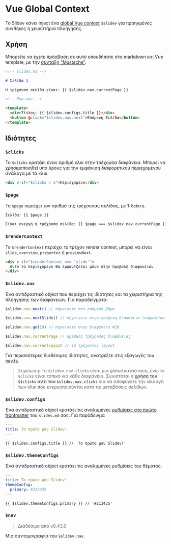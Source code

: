 # Vue Global Context

Το Slidev κάνει inject ένα [global Vue context](https://v3.vuejs.org/api/application-config.html#globalproperties) `$slidev` για προηγμένες συνθήκες ή χειριστήρια πλοήγησης.

## Χρήση

Μπορείτε να έχετε πρόσβαση σε αυτό οπουδήποτε στα markdown και Vue template, με την [σύνταξη "Mustache"](https://v3.vuejs.org/guide/template-syntax.html#interpolations).

```md
<!-- slides.md -->

# Σελίδα 1

Η τρέχουσα σελίδα είναι: {{ $slidev.nav.currentPage }}
```

```html
<!-- Foo.vue -->

<template>
  <div>Τίτλος: {{ $slidev.configs.title }}</div>
  <button @click="$slidev.nav.next">Επόμενη Σελίδα</button>
</template>
```

## Ιδιότητες

### `$clicks`

Το `$clicks` κρατάει έναν αριθμό κλικ στην τρέχουσα διαφάνεια. Μπορεί να χρησιμοποιηθεί υπό όρους για την εμφάνιση διαφορετικού περιεχομένου ανάλογα με τα κλικ.

```html
<div v-if="$clicks > 3">Περιεχόμενο</div>
```

### `$page`

Το `$page` περιέχει τον αριθμό της τρέχουσας σελίδας, με 1-δείκτη.

```md
Σελίδα: {{ $page }}

Είναι ενεργή η τρέχουσα σελίδα: {{ $page === $slidev.nav.currentPage }}
```

### `$renderContext`

Το `$renderContext` περιέχει το τρέχον render context, μπορεί να είναι `slide`, `overview`, `presenter` ή `previewNext`.

```md
<div v-if="$renderContext === 'slide'">
  Αυτό το περιεχόμενο θα εμφανίζεται μόνο στην προβολή διαφανειών
</div>
```

### `$slidev.nav`

Ένα αντιδραστικό object που περιέχει τις ιδιότητες και τα χειριστήρια της πλοήγησης των διαφανειών. Για παραδείγματα:

```js
$slidev.nav.next() // πήγαινετε στο επόμενο βήμα

$slidev.nav.nextSlide() // πήγαινετε στην επόμενη διαφάνεια (παραλείψετε ν-clicks)

$slidev.nav.go(10) // πήγαινετε στην διαφάνεια #10
```

```js
$slidev.nav.currentPage // αριθμός τρέχουσας διαφάνειας

$slidev.nav.currentLayout // id τρέχοντος layout
```

Για περισσότερες διαθέσιμες ιδιότητες, ανατρέξτε στις εξαγωγές του [nav.ts](https://github.com/slidevjs/slidev/blob/main/packages/client/logic/nav.ts).

> Σημείωση: Το `$slidev.nav.clicks` είναι μια global κατάσταση, ενώ το `$clicks` είναι τοπικό για κάθε διαφάνεια. Συνιστάται η **χρήση του `$$clicks` αντί του `$slidev.nav.clicks`** για να αποφύγετε την αλλαγή των κλικ που ενεργοποιούνται κατά τις μεταβάσεις σελίδων.

### `$slidev.configs`

Ένα αντιδραστικό object κρατάει τις αναλυμένες [ρυθμίσεις στο πρώτο frontmatter](/custom/#ρυθμίσεις-frontmatter) του `slides.md` σας. Για παράδειγμα

```yaml
---
title: Το πρώτο μου Slidev!
---
```

```
{{ $slidev.configs.title }} // 'Το πρώτο μου Slidev!'
```

### `$slidev.themeConfigs`

Ένα αντιδραστικό object κρατάει τις αναλυμένες ρυθμίσεις του θέματος.

```yaml
---
title: Το πρώτο μου Slidev!
themeConfig:
  primary: #213435
---
```

```
{{ $slidev.themeConfigs.primary }} // '#213435'
```

### `$nav`

> Διαθέσιμο από v0.43.0

Μια συντομογραφία του `$slidev.nav`.
